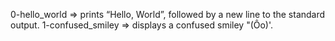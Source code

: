 0-hello_world => prints “Hello, World”, followed by a new line to the standard output.
1-confused_smiley => displays a confused smiley "(Ôo)'.
